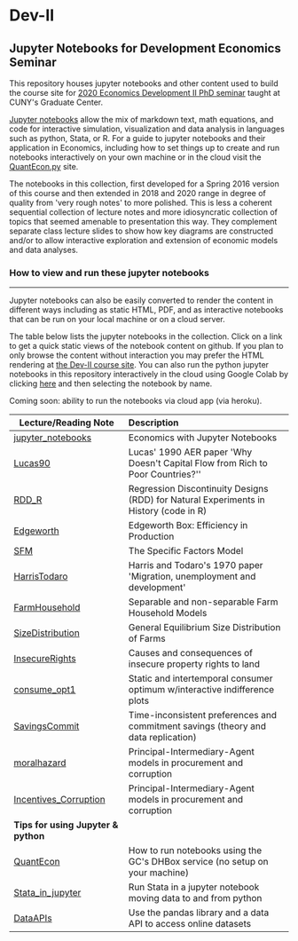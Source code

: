 # Dev-II


## Jupyter Notebooks for Development Economics Seminar

This repository houses jupyter notebooks and other content used to build the course site for [2020 Economics
 Development II PhD seminar](https://dev-ii-seminar.readthedocs.io/en/latest/index.html) taught at CUNY's Graduate Center. 

[Jupyter notebooks](http://jupyter.org/) allow the mix of markdown text, math equations, and code for interactive simulation, visualization and data analysis in languages such as python, Stata, or R. For a guide to jupyter notebooks and their application in Economics, including how to set things up to create and run notebooks interactively on your own machine or in the cloud visit the [QuantEcon.py](https://quantecon.org/quantecon-py/) site. 

 The notebooks in this collection, first developed for a Spring 2016 version of this course and then extended in 2018 and 2020 range in degree of quality from 'very rough notes' to more polished. This is less a coherent sequential collection of lecture notes and more idiosyncratic collection of topics that seemed amenable to presentation this way. They complement separate class lecture slides to show how key diagrams are constructed and/or to allow interactive exploration and extension of economic models and data analyses.

### How to view and run these jupyter notebooks

----------------------------------------------

 Jupyter notebooks can also be easily converted to render the content in different ways including as static HTML, PDF, and as interactive notebooks that can be run on your local machine or on a cloud server. 

The table below lists the jupyter notebooks in the collection. Click on a link to get a quick static views of the notebook content on github. If you plan to only browse the content without interaction you may prefer the HTML rendering at [the Dev-II course site](https://dev-ii-seminar.readthedocs.io/en/latest/index.html).  You can also run the python jupyter notebooks in this repository interactively in the cloud using Google Colab by clicking [here](https://colab.research.google.com/github/jhconning/Dev-II) and then selecting the notebook by name.

Coming soon:  ability to run the notebooks via cloud app (via heroku).


| Lecture/Reading Note | Description  |
| --------| :-----|
| [jupyter_notebooks]  |Economics with Jupyter Notebooks  |
| [Lucas90] |Lucas' 1990 AER paper 'Why Doesn't Capital Flow from Rich to Poor Countries?'' |
| [RDD_R] |Regression Discontinuity Designs (RDD) for Natural Experiments in History  (code in R) |
| [Edgeworth] |Edgeworth Box: Efficiency in Production|
| [SFM] |The Specific Factors Model |
| [HarrisTodaro] |Harris and Todaro's 1970 paper 'Migration, unemployment and development' |
| [FarmHousehold] |Separable and non-separable Farm Household Models|
| [SizeDistribution] |General Equilibrium Size Distribution of Farms |
| [InsecureRights] |Causes and consequences of insecure property rights to land|
| [consume_opt1] | Static and intertemporal consumer optimum w/interactive indifference plots  |
| [SavingsCommit] | Time-inconsistent preferences and commitment savings (theory and data replication) |
| [moralhazard] | Principal-Intermediary-Agent models in procurement and corruption |
| [Incentives_Corruption] | Principal-Intermediary-Agent models in procurement and corruption |
| __Tips for using Jupyter & python__ | |
| [QuantEcon] | How to run notebooks using the GC's DHBox service (no setup on your machine)  |
| [Stata_in_jupyter] | Run Stata in a jupyter notebook moving data to and from python  |
| [DataAPIs] | Use the pandas library and a data API to access online datasets |


[jupyter notebooks]:https://jupyter.org/
[nbviewer]:http://nbviewer.jupyter.org/
[notebooks folder]:https://github.com/jhconning/Dev-II/tree/master/notebooks
[dev-ii-seminar.readthedocs.org]:http://dev-ii-seminar.readthedocs.org/
[jupyter_notebooks]: http://nbviewer.jupyter.org/github/jhconning/Dev-II/blob/master/notebooks/jupyter_notebooks.ipynb
[Edgeworth]: http://nbviewer.jupyter.org/github/jhconning/Dev-II/blob/master/notebooks/EdgeworthProduction.ipynb
[HarrisTodaro]: http://nbviewer.jupyter.org/github/jhconning/Dev-II/blob/master/notebooks/HarrisTodaro.ipynb
[FarmHousehold]:http://nbviewer.jupyter.org/github/jhconning/Dev-II/blob/master/notebooks/FarmHousehold.ipynb
[SizeDistribution]:http://nbviewer.jupyter.org/github/jhconning/Dev-II/blob/master/notebooks/SizeDistribution.ipynb
[InsecureRights]:http://nbviewer.jupyter.org/github/jhconning/Dev-II/blob/master/notebooks/InsecureRights.ipynb
[Lucas90]: http://nbviewer.jupyter.org/github/jhconning/Dev-II/blob/master/notebooks/Lucas90.ipynb
[SFM]: http://nbviewer.jupyter.org/github/jhconning/Dev-II/blob/master/notebooks/SFM.ipynb
[consume_opt1]:http://nbviewer.jupyter.org/github/jhconning/Dev-II/blob/master/notebooks/consume_opt1.ipynb
[SavingsCommit]:http://nbviewer.jupyter.org/github/jhconning/Dev-II/blob/master/notebooks/SavingsCommit.ipynb
[moralhazard]:http://nbviewer.jupyter.org/github/jhconning/Dev-II/blob/master/notebooks/moralhazard.ipynb
[Incentives_Corruption]:http://nbviewer.jupyter.org/github/jhconning/Dev-II/blob/master/notebooks/incentives_corruption.ipynb
[QuantEcon]:https://quantecon.org/quantecon-py/
[DataAPIs]:http://nbviewer.jupyter.org/github/jhconning/Dev-II/blob/master/notebooks/DataAPIs.ipynb
[Stata_in_jupyter]:http://nbviewer.jupyter.org/github/jhconning/Dev-II/blob/master/notebooks/Stata_in_jupyter.ipynb
[RDD_R]: http://nbviewer.jupyter.org/github/jhconning/Dev-II/blob/master/notebooks/RDD_R.ipynb

